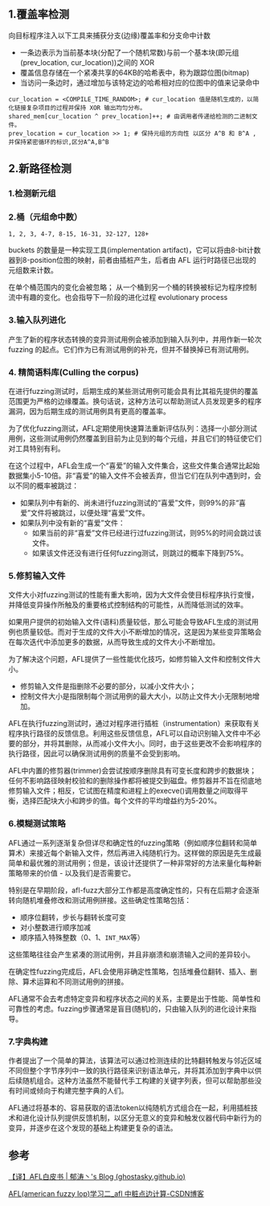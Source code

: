 ## 1.覆盖率检测
向目标程序注入以下工具来捕获分支(边缘)覆盖率和分支命中计数
- 一条边表示为当前基本块(分配了一个随机常数)与前一个基本块(即元组 (prev_location, cur_location))之间的 XOR
- 覆盖信息存储在一个紧凑共享的64KB的哈希表中，称为跟踪位图(bitmap)
- 当访问一条边时，通过增加与该特定边的哈希相对应的位图中的值来记录命中

```
cur_location = <COMPILE_TIME_RANDOM>; # cur_location 值是随机生成的，以简化链接复杂项目的过程并保持 XOR 输出均匀分布。
shared_mem[cur_location ^ prev_location]++; # 由调用者传递给检测的二进制文件。
prev_location = cur_location >> 1; # 保持元组的方向性 以区分 A^B 和 B^A ,并保持紧密循环的标识,区分A^A,B^B
```

## 2.新路径检测
### 1.检测新元组
### 2.桶（元组命中数）
```
1, 2, 3, 4-7, 8-15, 16-31, 32-127, 128+
```

buckets 的数量是一种实现工具(implementation artifact)，它可以将由8-bit计数器到8-position位图的映射，前者由插桩产生，后者由 AFL 运行时路径已出现的元组数来计数。

在单个桶范围内的变化会被忽略； 从一个桶到另一个桶的转换被标记为程序控制流中有趣的变化。也会指导下一阶段的进化过程 evolutionary process

### 3.输入队列进化
产生了新的程序状态转换的变异测试用例会被添加到输入队列中，并用作新一轮次 fuzzing 的起点。它们作为已有测试用例的补充，但并不替换掉已有测试用例。

### 4. 精简语料库(Culling the corpus)
在进行fuzzing测试时，后期生成的某些测试用例可能会具有比其祖先提供的覆盖范围更为严格的边缘覆盖。换句话说，这种方法可以帮助测试人员发现更多的程序漏洞，因为后期生成的测试用例具有更高的覆盖率。

为了优化fuzzing测试，AFL定期使用快速算法重新评估队列：选择一小部分测试用例，这些测试用例仍然覆盖到目前为止见到的每个元组，并且它们的特征使它们对工具特别有利。

在这个过程中，AFL会生成一个“喜爱”的输入文件集合，这些文件集合通常比起始数据集小5-10倍。非“喜爱”的输入文件不会被丢弃，但当它们在队列中遇到时，会以不同的概率被跳过：

- 如果队列中有新的、尚未进行fuzzing测试的“喜爱”文件，则99%的非“喜爱”文件将被跳过，以便处理“喜爱”文件。
- 如果队列中没有新的“喜爱”文件：
    - 如果当前的非“喜爱”文件已经进行过fuzzing测试，则95%的时间会跳过该文件。
    - 如果该文件还没有进行任何fuzzing测试，则跳过的概率下降到75%。

### 5.修剪输入文件
文件大小对fuzzing测试的性能有重大影响，因为大文件会使目标程序执行变慢，并降低变异操作所触及的重要格式控制结构的可能性，从而降低测试的效率。

如果用户提供的初始输入文件(语料)质量较低，那么可能会导致AFL生成的测试用例也质量较低。而对于生成的文件大小不断增加的情况，这是因为某些变异策略会在每次迭代中添加更多的数据，从而导致生成的文件大小不断增加。

为了解决这个问题，AFL提供了一些性能优化技巧，如修剪输入文件和控制文件大小。
- 修剪输入文件是指删除不必要的部分，以减小文件大小；
- 控制文件大小是指限制每个测试用例的最大大小，以防止文件大小无限制地增加。

AFL在执行fuzzing测试时，通过对程序进行插桩（instrumentation）来获取有关程序执行路径的反馈信息。利用这些反馈信息，AFL可以自动识别输入文件中不必要的部分，并将其删除，从而减小文件大小。同时，由于这些更改不会影响程序的执行路径，因此可以确保测试用例的质量不会受到影响。

AFL中内置的修剪器(trimmer)会尝试按顺序删除具有可变长度和跨步的数据块；任何不影响路径映射校验和的删除操作都将被提交到磁盘。修剪器并不旨在彻底地修剪输入文件；相反，它试图在精度和进程上的execve()调用数量之间取得平衡，选择匹配块大小和跨步的值。每个文件的平均增益约为5-20%。

### 6.模糊测试策略
AFL通过一系列逐渐复杂但详尽和确定性的fuzzing策略（例如顺序位翻转和简单算术）来接近每个新输入文件，然后再进入纯随机行为。这样做的原因是先生成最简单和最优雅的测试用例；但是，该设计还提供了一种非常好的方法来量化每种新策略带来的价值 - 以及我们是否需要它。

特别是在早期阶段，afl-fuzz大部分工作都是高度确定性的，只有在后期才会逐渐转向随机堆叠修改和测试用例拼接。这些确定性策略包括：

- 顺序位翻转，步长与翻转长度可变
- 对小整数进行顺序加减
- 顺序插入特殊整数（0、1、`INT_MAX`等）

这些策略往往会产生紧凑的测试用例，并且非崩溃和崩溃输入之间的差异较小。

在确定性fuzzing完成后，AFL会使用非确定性策略，包括堆叠位翻转、插入、删除、算术运算和不同测试用例的拼接。

AFL通常不会去考虑特定变异和程序状态之间的关系，主要是出于性能、简单性和可靠性的考虑。fuzzing步骤通常是盲目(随机)的，只由输入队列的进化设计来指导。

### 7.字典构建
作者提出了一个简单的算法，该算法可以通过检测连续的比特翻转触发与邻近区域不同但整个字节序列中一致的执行路径来识别语法单元，并将其添加到字典中以供后续随机组合。这种方法虽然不能替代手工构建的关键字列表，但可以帮助那些没有时间或倾向于构建完整字典的人们。

AFL通过将基本的、容易获取的语法token以纯随机方式组合在一起，利用插桩技术和进化设计队列提供反馈机制，以区分无意义的变异和触发仪器代码中新行为的变异，并逐步在这个发现的基础上构建更复杂的语法。





## 参考

[【译】AFL白皮书 | 郁涛丶's Blog (ghostasky.github.io)](https://ghostasky.github.io/2023/05/16/2023-5AFLWritePaper/)

[AFL(american fuzzy lop)学习二_afl 中粧点边计算-CSDN博客](https://blog.csdn.net/sizaif/article/details/124268192)

